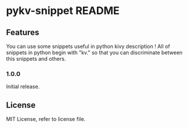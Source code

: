 # pykv-snippet README


## Features

You can use some snippets useful in python kivy description !
All of snippets in python begin with "kv." so that you can discriminate between this snippets and others.

### 1.0.0

Initial release.

## License

MIT License, refer to license file.